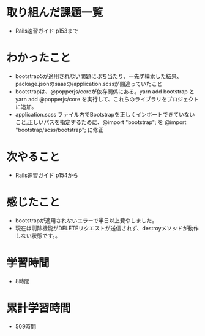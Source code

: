 # 取り組んだ課題一覧
- Rails速習ガイド p153まで

# わかったこと
- bootstrap5が適用されない問題にぶち当たり、一先ず模索した結果、package.jsonのsaasの/application.scssが間違っていたこと
- bootstrapは、@popperjs/coreが依存関係にある。yarn add bootstrap と yarn add @popperjs/core を実行して、これらのライブラリをプロジェクトに追加。
- application.scss ファイル内でBootstrapを正しくインポートできていないこと,正しいパスを指定するために、@import "bootstrap"; を @import "bootstrap/scss/bootstrap"; に修正

# 次やること
- Rails速習ガイド p154から

# 感じたこと
- bootstrapが適用されないエラーで半日以上費やしました。
- 現在は削除機能がDELETEリクエストが送信されず、destroyメソッドが動作しない状態です。。

# 学習時間
- 8時間

# 累計学習時間
- 509時間
